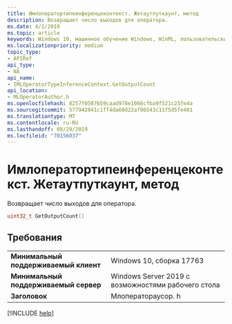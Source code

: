 ```yaml
---
title: Имлоператортипеинференцеконтекст. Жетаутпуткаунт, метод
description: Возвращает число выходов для оператора.
ms.date: 4/1/2019
ms.topic: article
keywords: Windows 10, машинное обучение Windows, WinML, пользовательские операторы, Жетаутпуткаунт
ms.localizationpriority: medium
topic_type:
- APIRef
api_type:
- NA
api_name:
- IMLOperatorTypeInferenceContext.GetOutputCount
api_location:
- MLOperatorAuthor.h
ms.openlocfilehash: 8257f0507659caad978e1066cfba9f521c23fe4a
ms.sourcegitcommit: 577942041c1ff4da60d22af96543c11f5d5fe401
ms.translationtype: MT
ms.contentlocale: ru-RU
ms.lasthandoff: 08/29/2019
ms.locfileid: "70156037"
---
```

# <a name="imloperatortypeinferencecontextgetoutputcount-method"></a>Имлоператортипеинференцеконтекст. Жетаутпуткаунт, метод

Возвращает число выходов для оператора.

```cpp
uint32_t GetOutputCount()
```

## <a name="requirements"></a>Требования

| | |
|-|-|
| **Минимальный поддерживаемый клиент** | Windows 10, сборка 17763 |
| **Минимальный поддерживаемый сервер** | Windows Server 2019 с возможностями рабочего стола |
| **Заголовок** | Млоператораусор. h |

[!INCLUDE [help](../../includes/get-help.md)]
